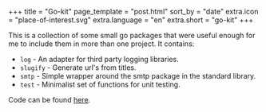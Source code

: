 +++
title = "Go-kit"
page_template = "post.html"
sort_by = "date"
extra.icon = "place-of-interest.svg"
extra.language = "en"
extra.short = "go-kit"
+++

This is a collection of some small go packages that were useful enough for me to include them in more than one project. It contains:

* `log` - An adapter for third party logging libraries.
* `slugify` - Generate url's from titles.
* `smtp` - Simple wrapper around the smtp package in the standard library.
* `test` - Minimalist set of functions for unit testing.

Code can be found [here](https://codeberg.org/ewintr/go-kit).
